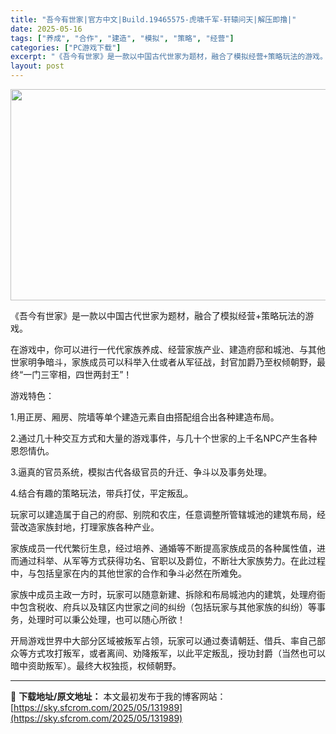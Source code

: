 ```yaml
---
title: "吾今有世家|官方中文|Build.19465575-虎啸千军-轩辕问天|解压即撸|"
date: 2025-05-16
tags: ["养成", "合作", "建造", "模拟", "策略", "经营"]
categories: ["PC游戏下载"]
excerpt: "《吾今有世家》是一款以中国古代世家为题材，融合了模拟经营+策略玩法的游戏。 在游戏中，你可以进行一代代家族养成、经营家族产业、建造府邸和城池、与其他世家明争暗斗，家族成员可以科举入仕或者从军征战，封官加爵乃至权倾朝野，最终“一门三宰相，四世两封王”！ 游戏特色： 1.用正房、厢房、院墙等单个建造元素&hellip;"
layout: post
---
```


<img class="aligncenter size-full wp-image-131977" src="https://sky.sfcrom.com/wp-content/uploads/2025/05/2025051602134880.webp" alt="" width="600" height="338" />

《吾今有世家》是一款以中国古代世家为题材，融合了模拟经营+策略玩法的游戏。

在游戏中，你可以进行一代代家族养成、经营家族产业、建造府邸和城池、与其他世家明争暗斗，家族成员可以科举入仕或者从军征战，封官加爵乃至权倾朝野，最终“一门三宰相，四世两封王”！

游戏特色：

1.用正房、厢房、院墙等单个建造元素自由搭配组合出各种建造布局。

2.通过几十种交互方式和大量的游戏事件，与几十个世家的上千名NPC产生各种恩怨情仇。

3.逼真的官员系统，模拟古代各级官员的升迁、争斗以及事务处理。

4.结合有趣的策略玩法，带兵打仗，平定叛乱。

玩家可以建造属于自己的府邸、别院和农庄，任意调整所管辖城池的建筑布局，经营改造家族封地，打理家族各种产业。

家族成员一代代繁衍生息，经过培养、通婚等不断提高家族成员的各种属性值，进而通过科举、从军等方式获得功名、官职以及爵位，不断壮大家族势力。在此过程中，与包括皇家在内的其他世家的合作和争斗必然在所难免。

家族中成员主政一方时，玩家可以随意新建、拆除和布局城池内的建筑，处理府衙中包含税收、府兵以及辖区内世家之间的纠纷（包括玩家与其他家族的纠纷）等事务，处理时可以秉公处理，也可以随心所欲！

开局游戏世界中大部分区域被叛军占领，玩家可以通过奏请朝廷、借兵、率自己部众等方式攻打叛军，或者离间、劝降叛军，以此平定叛乱，授功封爵（当然也可以暗中资助叛军）。最终大权独揽，权倾朝野。

---
📖 **下载地址/原文地址：** 本文最初发布于我的博客网站：[https://sky.sfcrom.com/2025/05/131989](https://sky.sfcrom.com/2025/05/131989)
